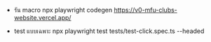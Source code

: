 

- รัน macro
npx playwright codegen https://v0-mfu-clubs-website.vercel.app/

- test แบบเฉพาะ
npx playwright test tests/test-click.spec.ts --headed